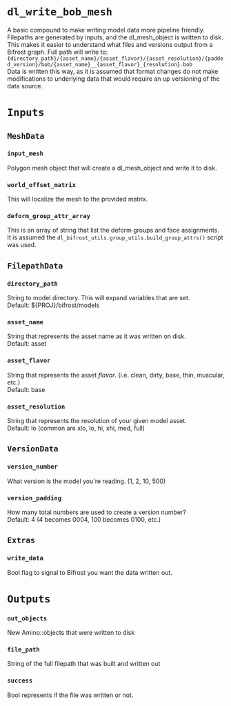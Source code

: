 # `dl_write_bob_mesh`

A basic compound to make writing model data more pipeline friendly.\
Filepaths are generated by inputs, and the dl_mesh_object is written to disk.  \
This makes it easier to understand what files and versions output from a Bifrost graph.
Full path will write to:\
`{directory_path}/{asset_name}/{asset_flavor}/{asset_resolution}/{padded_version}/bob/{asset_name}__{asset_flavor}_{resolution}.bob`\
Data is written this way, as it is assumed that format changes do not make modifications to underlying data that would require an up versioning of the data source.

# `Inputs`

## `MeshData`

### `input_mesh`

Polygon mesh object that will create a dl_mesh_object and write it to disk.

### `world_offset_matrix`

This will localize the mesh to the provided matrix.

### `deform_group_attr_array`

This is an array of string that list the deform groups and face assignments.\
It is assumed the `dl_bifrost_utils.group_utils.build_group_attrs()` script was used. 

## `FilepathData`

### `directory_path`

String to model directory.  This will expand variables that are set.\
Default: ${PROJ}/bifrost/models

### `asset_name`

String that represents the asset name as it was written on disk.\
Default: asset

### `asset_flavor`

String that represents the asset _flavor_.  (i.e. clean, dirty, base, thin, muscular, etc.)\
Default: base

### `asset_resolution`

String that represents the resolution of your given model asset.\
Default: lo (common are xlo, lo, hi, xhi, med, full)

## `VersionData`

### `version_number`

What version is the model you're reading.  (1, 2, 10, 500)

### `version_padding`

How many total numbers are used to create a version number?\
Default: 4 (4 becomes 0004, 100 becomes 0100, etc.)

## `Extras`

### `write_data`

Bool flag to signal to Bifrost you want the data written out.

# `Outputs`

### `out_objects`

New Amino::objects that were written to disk

### `file_path`

String of the full filepath that was built and written out

### `success`

Bool represents if the file was written or not.
